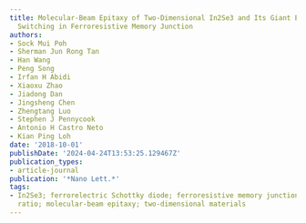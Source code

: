 ```yaml
---
title: Molecular-Beam Epitaxy of Two-Dimensional In2Se3 and Its Giant Electroresistance
  Switching in Ferroresistive Memory Junction
authors:
- Sock Mui Poh
- Sherman Jun Rong Tan
- Han Wang
- Peng Song
- Irfan H Abidi
- Xiaoxu Zhao
- Jiadong Dan
- Jingsheng Chen
- Zhengtang Luo
- Stephen J Pennycook
- Antonio H Castro Neto
- Kian Ping Loh
date: '2018-10-01'
publishDate: '2024-04-24T13:53:25.129467Z'
publication_types:
- article-journal
publication: '*Nano Lett.*'
tags:
- In2Se3; ferrorelectric Schottky diode; ferroresistive memory junction; giant electroresistance
  ratio; molecular-beam epitaxy; two-dimensional materials
---
```

